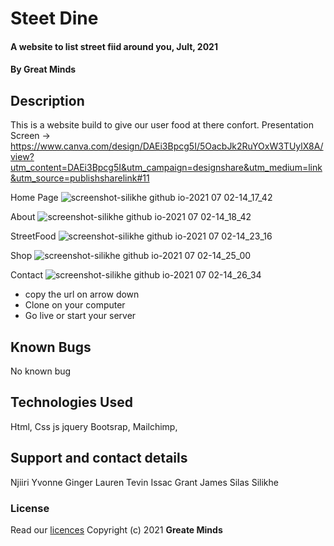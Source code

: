 # Steet Dine

#### A website to list street fiid around you, Jult, 2021

#### By **Great Minds**

## Description

This is a website build to give our user food at there confort.
Presentation Screen -> https://www.canva.com/design/DAEi3Bpcg5I/5OacbJk2RuYOxW3TUylX8A/view?utm_content=DAEi3Bpcg5I&utm_campaign=designshare&utm_medium=link&utm_source=publishsharelink#11

Home Page
![screenshot-silikhe github io-2021 07 02-14_17_42](https://user-images.githubusercontent.com/65366942/124267414-e289be80-db40-11eb-848d-f36ac272f5c6.png)


About
![screenshot-silikhe github io-2021 07 02-14_18_42](https://user-images.githubusercontent.com/65366942/124267177-93dc2480-db40-11eb-863b-c2dc3f7ece49.png)


StreetFood
![screenshot-silikhe github io-2021 07 02-14_23_16](https://user-images.githubusercontent.com/65366942/124267569-182ea780-db41-11eb-933c-c424bb6a3e26.png)


Shop
![screenshot-silikhe github io-2021 07 02-14_25_00](https://user-images.githubusercontent.com/65366942/124267737-562bcb80-db41-11eb-8ce7-84714583494f.png)


Contact
![screenshot-silikhe github io-2021 07 02-14_26_34](https://user-images.githubusercontent.com/65366942/124267927-8d9a7800-db41-11eb-9549-a484153d4991.png)



- copy the url on arrow down
- Clone on your computer
- Go live or start your server

## Known Bugs

No known bug 

## Technologies Used

Html, Css js jquery Bootsrap, Mailchimp, 

## Support and contact details

Njiiri Yvonne
Ginger Lauren
Tevin Issac
Grant James
Silas Silikhe

### License

Read our [licences](./License)
Copyright (c) 2021 **Greate Minds**
